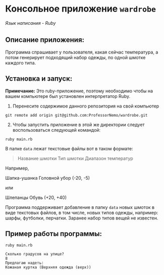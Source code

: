 # Консольное приложение `wardrobe`
###### Язык написания - Ruby

## Описание приложения:
Программа спрашивает у пользователя, какая сейчас температура, а потом генерирует подходящий набор одежды, по одной шмотке каждого типа.

## Установка и запуск:

**Примечание:** Это ruby-приложение, поэтому необходимо
чтобы на вашем компьютере был установлен интерпретатор Ruby.

1. Перенесите содержимое данного репозитория на свой компьютер
```
git remote add origin git@github.com:ProfessorNemo/wardrobe.git
```
2. Чтобы запустить приложение в этой же директории
следует воспользоваться следующей командой:
```
ruby main.rb
```
В папке `data` лежат текстовые файлы вот в таком формате:

> Название шмотки
> Тип шмотки
> Диапазон температур

Например,

Шапка-ушанка
Головной убор
(-20, -5)

или

Шлепанцы
Обувь
(+20, +40)


Программа поддерживает добавление в папку `data` новых шмоток в виде текстовых файлов, в том числе, новых типов одежды, например: шарфы, футболки, перчатки. Заранее набор типов вещей не известен.

## Пример работы программы:
```
ruby main.rb

Сколько градусов на улице?
8
Предлагаю надеть:
Кожаная куртка (Верхняя одежда (верх))
```

